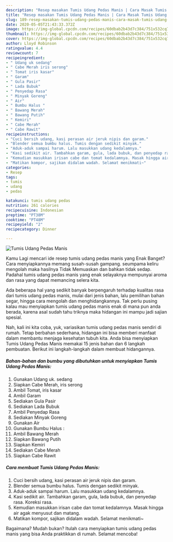 ```yaml
---
description: "Resep masakan Tumis Udang Pedas Manis | Cara Masak Tumis Udang Pedas Manis Yang Enak Banget"
title: "Resep masakan Tumis Udang Pedas Manis | Cara Masak Tumis Udang Pedas Manis Yang Enak Banget"
slug: 189-resep-masakan-tumis-udang-pedas-manis-cara-masak-tumis-udang-pedas-manis-yang-enak-banget
date: 2020-05-05T21:43:33.372Z
image: https://img-global.cpcdn.com/recipes/60dbab2b43d7c384/751x532cq70/tumis-udang-pedas-manis-foto-resep-utama.jpg
thumbnail: https://img-global.cpcdn.com/recipes/60dbab2b43d7c384/751x532cq70/tumis-udang-pedas-manis-foto-resep-utama.jpg
cover: https://img-global.cpcdn.com/recipes/60dbab2b43d7c384/751x532cq70/tumis-udang-pedas-manis-foto-resep-utama.jpg
author: Lloyd Robinson
ratingvalue: 4.4
reviewcount: 7
recipeingredient:
- " Udang uk sedang"
- " Cabe Merah iris serong"
- " Tomat iris kasar"
- " Garam"
- " Gula Pasir"
- " Lada Bubuk"
- " Penyedap Rasa"
- " Minyak Goreng"
- " Air"
- " Bumbu Halus "
- " Bawang Merah"
- " Bawang Putih"
- " Kemiri"
- " Cabe Merah"
- " Cabe Rawit"
recipeinstructions:
- "Cuci bersih udang, kasi perasan air jeruk nipis dan garam."
- "Blender semua bumbu halus. Tumis dengan sedikit minyak."
- "Aduk-aduk sampai harum. Lalu masukkan udang kedalamnya."
- "Kasi sedikit air. Tambahkan garam, gula, lada bubuk, dan penyedap rasa. Koreksi rasa."
- "Kemudian masukkan irisan cabe dan tomat kedalamnya. Masak hingga air agak menyusut dan matang."
- "Matikan kompor, sajikan didalam wadah. Selamat menikmati~"
categories:
- Resep
tags:
- tumis
- udang
- pedas

katakunci: tumis udang pedas 
nutrition: 261 calories
recipecuisine: Indonesian
preptime: "PT38M"
cooktime: "PT48M"
recipeyield: "2"
recipecategory: Dinner

---
```



![Tumis Udang Pedas Manis](https://img-global.cpcdn.com/recipes/60dbab2b43d7c384/751x532cq70/tumis-udang-pedas-manis-foto-resep-utama.jpg)

Kamu Lagi mencari ide resep tumis udang pedas manis yang Enak Banget? Cara menyiapkannya memang susah-susah gampang. seumpama keliru mengolah maka hasilnya Tidak Memuaskan dan bahkan tidak sedap. Padahal tumis udang pedas manis yang enak selayaknya mempunyai aroma dan rasa yang dapat memancing selera kita.

Ada beberapa hal yang sedikit banyak berpengaruh terhadap kualitas rasa dari tumis udang pedas manis, mulai dari jenis bahan, lalu pemilihan bahan segar, hingga cara mengolah dan menghidangkannya. Tak perlu pusing kalau mau menyiapkan tumis udang pedas manis enak di mana pun anda berada, karena asal sudah tahu triknya maka hidangan ini mampu jadi sajian spesial.




Nah, kali ini kita coba, yuk, variasikan tumis udang pedas manis sendiri di rumah. Tetap berbahan sederhana, hidangan ini bisa memberi manfaat dalam membantu menjaga kesehatan tubuh kita. Anda bisa menyiapkan Tumis Udang Pedas Manis memakai 15 jenis bahan dan 6 langkah pembuatan. Berikut ini langkah-langkah dalam membuat hidangannya.

<!--inarticleads1-->

##### Bahan-bahan dan bumbu yang dibutuhkan untuk menyiapkan Tumis Udang Pedas Manis:

1. Gunakan  Udang uk. sedang
1. Siapkan  Cabe Merah, iris serong
1. Ambil  Tomat, iris kasar
1. Ambil  Garam
1. Sediakan  Gula Pasir
1. Sediakan  Lada Bubuk
1. Ambil  Penyedap Rasa
1. Sediakan  Minyak Goreng
1. Gunakan  Air
1. Gunakan  Bumbu Halus :
1. Ambil  Bawang Merah
1. Siapkan  Bawang Putih
1. Siapkan  Kemiri
1. Sediakan  Cabe Merah
1. Siapkan  Cabe Rawit




<!--inarticleads2-->

##### Cara membuat Tumis Udang Pedas Manis:

1. Cuci bersih udang, kasi perasan air jeruk nipis dan garam.
1. Blender semua bumbu halus. Tumis dengan sedikit minyak.
1. Aduk-aduk sampai harum. Lalu masukkan udang kedalamnya.
1. Kasi sedikit air. Tambahkan garam, gula, lada bubuk, dan penyedap rasa. Koreksi rasa.
1. Kemudian masukkan irisan cabe dan tomat kedalamnya. Masak hingga air agak menyusut dan matang.
1. Matikan kompor, sajikan didalam wadah. Selamat menikmati~




Bagaimana? Mudah bukan? Itulah cara menyiapkan tumis udang pedas manis yang bisa Anda praktikkan di rumah. Selamat mencoba!

